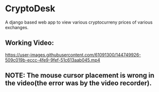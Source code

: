 # CryptoDesk
A django based web app to view various cryptocurreny prices of various exchanges.

## Working Video:
https://user-images.githubusercontent.com/61091300/144749926-509c019b-eccc-4fe9-9fef-51c613aab045.mp4

## NOTE: The mouse cursor placement is wrong in the video(the error was by the video recorder). 
